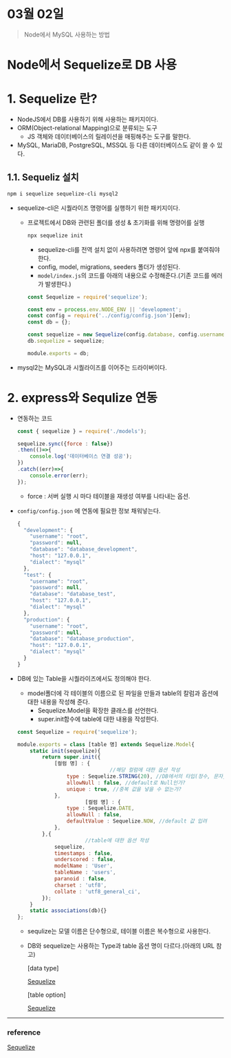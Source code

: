 # 03월 02일

> Node에서 MySQL 사용하는 방법

# Node에서 Sequelize로 DB 사용

# 1. Sequelize 란?

- NodeJS에서 DB를 사용하기 위해 사용하는 패키지이다.
- ORM(Object-relational Mapping)으로 분류되는 도구
  - JS 객체와 데이터베이스의 릴레이션을 매핑해주는 도구를 말한다.
- MySQL, MariaDB, PostgreSQL, MSSQL 등 다른 데이터베이스도 같이 쓸 수 있다.

## 1.1. Sequeliz 설치

```bash
npm i sequelize sequelize-cli mysql2
```

- sequelize-cli은 시퀄라이즈 명령어를 실행하기 위한 패키지이다.

  - 프로젝트에서 DB와 관련된 폴더를 생성 & 초기화를 위해 명령어를 실행

    ```bash
    npx sequelize init
    ```

    - sequelize-cli를 전역 설치 없이 사용하려면 명령어 앞에 npx를 붙여줘야 한다.
    - config, model, migrations, seeders 폴더가 생성된다.
    - `model/index.js`의 코드를 아래의 내용으로 수정해준다.(기존 코드를 에러가 발생한다.)

    ```jsx
    const Sequelize = require('sequelize');
    
    const env = process.env.NODE_ENV || 'development';
    const config = require('../config/config.json')[env];
    const db = {};
    
    const sequelize = new Sequelize(config.database, config.username, config.password, config);
    db.sequelize = sequelize;
    
    module.exports = db;
    ```

- mysql2는 MySQL과 시퀄라이즈를 이어주는 드라이버이다.

# 2. express와 Sequlize 연동

- 연동하는 코드

  ```jsx
  const { sequelize } = require('./models');
  
  sequelize.sync({force : false})
  .then(()=>{
      console.log('데이터베이스 연결 성공');
  })
  .catch((err)=>{
      console.error(err);
  });
  ```

  - force : 서버 실행 시 마다 테이블을 재생성 여부를 나타내는 옵션.

- `config/config.json` 에 연동에 필요한 정보 채워넣는다.

  ```jsx
  {
    "development": {
      "username": "root",
      "password": null,
      "database": "database_development",
      "host": "127.0.0.1",
      "dialect": "mysql"
    },
    "test": {
      "username": "root",
      "password": null,
      "database": "database_test",
      "host": "127.0.0.1",
      "dialect": "mysql"
    },
    "production": {
      "username": "root",
      "password": null,
      "database": "database_production",
      "host": "127.0.0.1",
      "dialect": "mysql"
    }
  }
  ```

- DB에 있는 Table을 시퀄라이즈에서도 정의해야 한다.

  - model폴더에 각 테이블의 이름으로 된 파일을 만들과 table의 칼럼과 옵션에 대한 내용을 작성해 준다.
    - Sequelize.Model을 확장한 클래스를 선언한다.
    - super.init함수에 table에 대한 내용을 작성한다.

  ```jsx
  const Sequelize = require('sequelize');
  
  module.exports = class [table 명] extends Sequelize.Model{
      static init(sequelize){
          return super.init({
              [컬럼 명] : {
  								//해당 컬럼에 대한 옵션 작성
                  type : Sequelize.STRING(20), //DB에서의 타입(정수, 문자, 문자 열 등)
                  allowNull : false, //default로 Null인가?
                  unique : true, //중복 값을 넣을 수 없는가?
              },
  						[컬럼 명] : {
                  type : Sequelize.DATE,
                  allowNull : false,
                  defaultValue : Sequelize.NOW, //default 값 입려
              },
          },{
  						//table에 대한 옵션 작성
              sequelize,
              timestamps : false,
              underscored : false,
              modelName : 'User',
              tableName : 'users',
              paranoid : false,
              charset : 'utf8',
              collate : 'utf8_general_ci',
          });
      }
      static associations(db){}
  };
  ```

  - sequlize는 모델 이름은 단수형으로, 테이블 이름은 복수형으로 사용한다.

  - DB와 sequelize는 사용하는 Type과 table 옵션 명이 다르다.(아래의 URL 참고)

    [data type]

    [Sequelize](https://sequelize.org/v5/manual/data-types.html)

    [table option]

    [Sequelize](http://sequelize.org/master/class/src/model.js~Model.html#static-method-init)

------

### reference

[Sequelize](https://sequelize.org/v5/index.html)